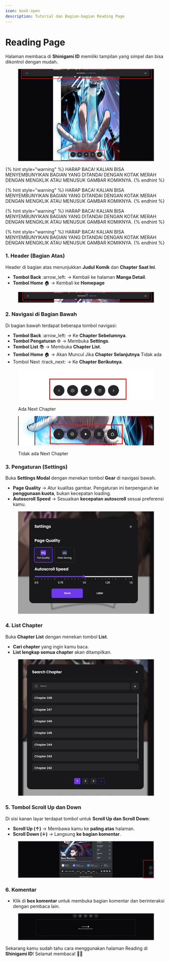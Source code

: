 ```yaml
---
icon: book-open
description: Tutorial dan Bagian-bagian Reading Page
---
```


# Reading Page



Halaman membaca di **Shinigami ID** memiliki tampilan yang simpel dan bisa dikontrol dengan mudah.

<figure><img src="../.gitbook/assets/01-reading-page.jpg" alt=""><figcaption></figcaption></figure>

{% hint style="warning" %}
HARAP BACA! KALIAN BISA MENYEMBUNYIKAN BAGIAN YANG DITANDAI DENGAN KOTAK MERAH DENGAN MENGKLIK ATAU MENUSUK GAMBAR KOMIKNYA.
{% endhint %}

{% hint style="warning" %}
HARAP BACA! KALIAN BISA MENYEMBUNYIKAN BAGIAN YANG DITANDAI DENGAN KOTAK MERAH DENGAN MENGKLIK ATAU MENUSUK GAMBAR KOMIKNYA.
{% endhint %}

{% hint style="warning" %}
HARAP BACA! KALIAN BISA MENYEMBUNYIKAN BAGIAN YANG DITANDAI DENGAN KOTAK MERAH DENGAN MENGKLIK ATAU MENUSUK GAMBAR KOMIKNYA.
{% endhint %}

{% hint style="warning" %}
HARAP BACA! KALIAN BISA MENYEMBUNYIKAN BAGIAN YANG DITANDAI DENGAN KOTAK MERAH DENGAN MENGKLIK ATAU MENUSUK GAMBAR KOMIKNYA.
{% endhint %}

### 1. Header (Bagian Atas)

Header di bagian atas menunjukkan **Judul Komik** dan **Chapter Saat Ini**.

* **Tombol Back** :arrow\_left: → Kembali ke halaman **Manga Detail**.
* **Tombol Home** :house: → Kembali ke **Homepage**

<figure><img src="../.gitbook/assets/image (3).png" alt=""><figcaption></figcaption></figure>

### 2. Navigasi di Bagian Bawah

Di bagian bawah terdapat beberapa tombol navigasi:

* **Tombol Back** :arrow\_left: → Ke **Chapter Sebelumnya**.
* **Tombol Pengaturan** :gear: → Membuka **Settings**.
* **Tombol List** :books: → Membuka **Chapter List**.
* **Tombol Home** :house: → Akan Muncul Jika **Chapter Selanjutnya** Tidak ada
* Tombol Next :track\_next: → Ke **Chapter Berikutnya**.

<figure><img src="../.gitbook/assets/image (6).png" alt="" width="563"><figcaption><p>Ada Next Chapter</p></figcaption></figure>

<figure><img src="../.gitbook/assets/image (4).png" alt="" width="563"><figcaption><p>Tidak ada Next Chapter</p></figcaption></figure>

### 3. Pengaturan (Settings)

Buka **Settings Modal** dengan menekan tombol **Gear** di navigasi bawah.

* **Page Quality** → Atur kualitas gambar. Pengaturan ini berpengaruh ke **penggunaan kuota**, bukan kecepatan loading.
* **Autoscroll Speed** → Sesuaikan **kecepatan autoscroll** sesuai preferensi kamu.

<figure><img src="../.gitbook/assets/01-reading-page-settings-modal.jpg" alt="" width="563"><figcaption></figcaption></figure>

### 4. List Chapter

Buka **Chapter List** dengan menekan tombol **List**.

* **Cari chapter** yang ingin kamu baca.
* **List lengkap semua chapter** akan ditampilkan.

<figure><img src="../.gitbook/assets/01-reading-page-list-chapter.jpg" alt="" width="563"><figcaption></figcaption></figure>

### 5. Tombol Scroll Up dan Down

Di sisi kanan layar terdapat tombol untuk **Scroll Up dan Scroll Down**:

* **Scroll Up (↑)** → Membawa kamu ke **paling atas** halaman.
* **Scroll Down (↓)** → Langsung **ke bagian komentar**.

<figure><img src="../.gitbook/assets/01-reading-page-up-down.jpg" alt=""><figcaption></figcaption></figure>

### 6. Komentar

* Klik di **box komentar** untuk membuka bagian komentar dan berinteraksi dengan pembaca lain.

<figure><img src="../.gitbook/assets/01-reading-page-komentar.jpg" alt=""><figcaption></figcaption></figure>

Sekarang kamu sudah tahu cara menggunakan halaman Reading di **Shinigami ID**! Selamat membaca! 📖🎉
